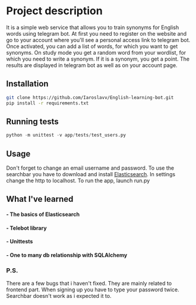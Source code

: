 # Project description

It is a simple web service that allows you to train synonyms for English words using telegram bot.
At first you need to register on the website and go to your account where you'll see a personal access link to telegram bot.
Once activated, you can add a list of words, for which you want to get synonyms. 
On study mode you get a random word from your wordlist, for which you need to write a synonym. If it is a synonym, you get a point.
The results are displayed in telegram bot as well as on your account page.

## Installation

```bash
git clone https://github.com/Iaroslavv/English-learning-bot.git
pip install -r requirements.txt
```
## Running tests

```python
python -m unittest -v app/tests/test_users.py 
```

## Usage

Don't forget to change an email username and password.
To use the searchbar you have to download and install [Elasticsearch](https://www.elastic.co/downloads/elasticsearch). In settings change the http to localhost.
To run the app, launch run.py

## What I've learned
#### - The basics of Elasticsearch
#### - Telebot library
#### - Unittests
#### - One to many db relationship with SQLAlchemy


### P.S.
There are a few bugs that i haven't fixed. They are mainly related to frontend part.
When signing up you have to type your password twice.
Searchbar doesn't work as i expected it to.


